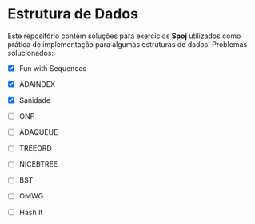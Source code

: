# Estrutura de Dados
Este repositório contem soluções para exercícios **Spoj** utilizados como prática de implementação para algumas estruturas de dados. 
Problemas solucionados:
- [X]  Fun with Sequences
- [X]  ADAINDEX
- [X]  Sanidade
- [ ]  ONP
- [ ]  ADAQUEUE
- [ ]  TREEORD
- [ ]  NICEBTREE
- [ ]  BST
- [ ]  OMWG
- [ ]  Hash It

